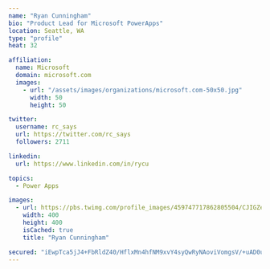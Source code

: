 ```yaml
---
name: "Ryan Cunningham"
bio: "Product Lead for Microsoft PowerApps"
location: Seattle, WA
type: "profile"
heat: 32

affiliation:
  name: Microsoft
  domain: microsoft.com
  images:
    - url: "/assets/images/organizations/microsoft.com-50x50.jpg"
      width: 50
      height: 50

twitter:
  username: rc_says
  url: https://twitter.com/rc_says
  followers: 2711

linkedin:
  url: https://www.linkedin.com/in/rycu

topics:
  - Power Apps

images:
  - url: https://pbs.twimg.com/profile_images/459747717862805504/CJIGZejd_400x400.png
    width: 400
    height: 400
    isCached: true
    title: "Ryan Cunningham"

secured: "iEwpTca5jJ4+FbRldZ40/HflxMn4hfNM9xvY4syQwRyNAoviVomgsV/+uAD0ulQpu2JN46rG7sgxP9ghldyDb7JoKcmXDuIXPivOxN1NhLdeOCoWJuQp7qBkuz2q0DzAxR77o97QuNpf3PATAzPzHTEsc2AON4JRpDsXet2Xas85dagvAov1AxJTZXRF/ZJc48I1mBDDgsMVURLNTyw8p2Il3tB9TENvK19OoC/2Hv6EL7lImjUxZRWyO+UPd+BcFbKtU9Aw/b9/Milfw+ABOoijdKtQWz8wU19ecCL3ooPndUEBKPDWvlxzRpLTc4TsfspyshRsnDhiU5ayrjXhqyAjnCgKwroTADDt/6oJkZOFsYe3Z8a6dbnYd3II8287S7unQqL6Kcap24jAa/yMCVfOgHowWxpTz4qq3LH3Fq8=;BaiSXYK7PSGIyKmStfSSeQ=="
---
```


